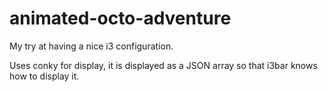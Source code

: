 animated-octo-adventure
=======================

My try at having a nice i3 configuration.

Uses conky for display, it is displayed as a JSON array so that i3bar knows how to display it.
